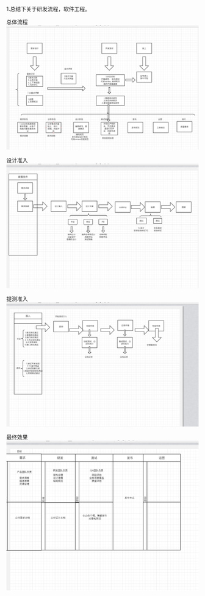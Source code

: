 1.总结下关于研发流程，软件工程。

总体流程
![](https://github.com/tsmairc/DDD/blob/master/1.png?raw=true)

设计准入
![](https://github.com/tsmairc/DDD/blob/master/2.png?raw=true)
 
提测准入
![](https://github.com/tsmairc/DDD/blob/master/3.png?raw=true)

最终效果
![](https://github.com/tsmairc/DDD/blob/master/4.png?raw=true)

